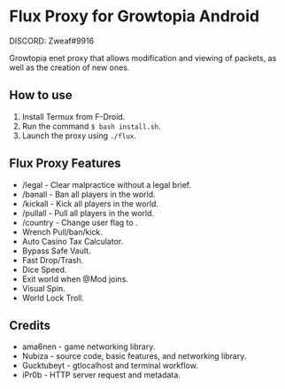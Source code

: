 # Flux Proxy for Growtopia Android
DISCORD: Zweaf#9916

Growtopia enet proxy that allows modification and viewing of packets, as well as the creation of new ones.

## How to use
1. Install Termux from F-Droid.
2. Run the command `$ bash install.sh`.
3. Launch the proxy using `./flux`.

## Flux Proxy Features
* /legal - Clear malpractice without a legal brief.
* /banall - Ban all players in the world.
* /kickall - Kick all players in the world.
* /pullall - Pull all players in the world.
* /country - Change user flag to <countryid>.
* Wrench Pull/ban/kick.
* Auto Casino Tax Calculator.
* Bypass Safe Vault.
* Fast Drop/Trash.
* Dice Speed.
* Exit world when @Mod joins.
* Visual Spin.
* World Lock Troll.

## Credits
* ama6nen - game networking library.
* Nubiza - source code, basic features, and networking library.
* Gucktubeyt - gtlocalhost and terminal workflow.
* iPr0b - HTTP server request and metadata.
